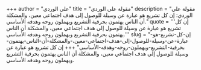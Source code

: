 +++
author = "علي الوردي"
title = "مقولة علي الوردي"
description = "مقولة علي الوردي: إن كل تشريع هو عبارة عن وسيلة للوصول إلى هدف اجتماعي معين، والمشكلة أن الناس يهتمون بحرفية التشريع ويهملون روحه وهدفه الأساسي."
quote = '''إن كل تشريع هو عبارة عن وسيلة للوصول إلى هدف اجتماعي معين، والمشكلة أن الناس يهتمون بحرفية التشريع ويهملون روحه وهدفه الأساسي.'''
slug = "إن-كل-تشريع-هو-عبارة-عن-وسيلة-للوصول-إلى-هدف-اجتماعي-معين،-والمشكلة-أن-الناس-يهتمون-بحرفية-التشريع-ويهملون-روحه-وهدفه-الأساسي"
+++
إن كل تشريع هو عبارة عن وسيلة للوصول إلى هدف اجتماعي معين، والمشكلة أن الناس يهتمون بحرفية التشريع ويهملون روحه وهدفه الأساسي.
